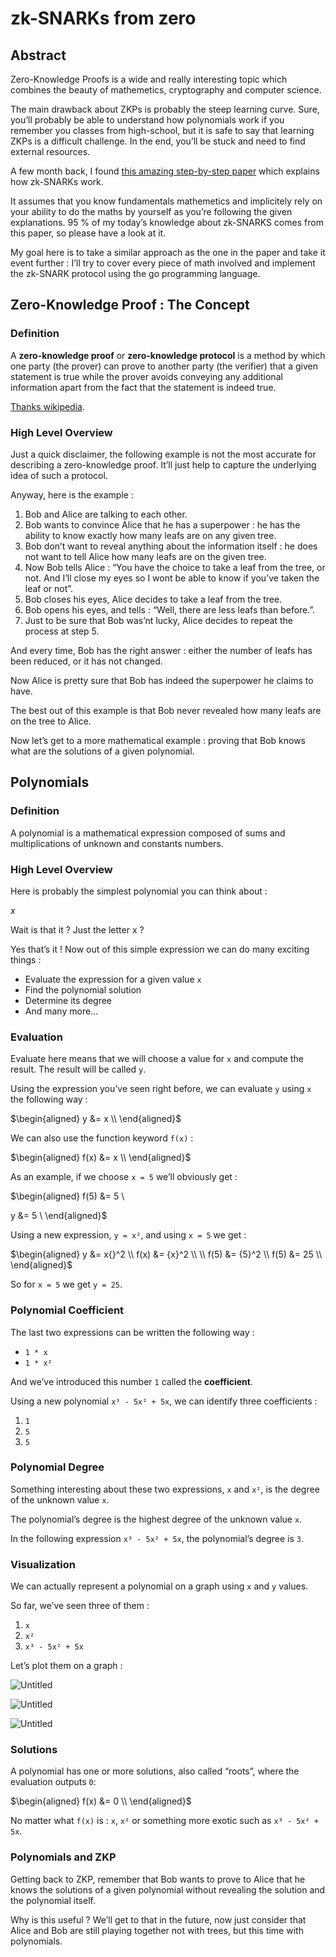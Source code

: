 # zk-SNARKs from zero

## Abstract

Zero-Knowledge Proofs is a wide and really interesting topic which combines the beauty of mathemetics, cryptography and computer science.

The main drawback about ZKPs is probably the steep learning curve. Sure, you’ll probably be able to understand how polynomials work if you remember you classes from high-school, but it is safe to say that learning ZKPs is a difficult challenge. In the end, you’ll be stuck and need to find external resources.

A few month back, I found [this amazing step-by-step paper](https://arxiv.org/abs/1906.07221) which explains how zk-SNARKs work.

It assumes that you know fundamentals mathemetics and implicitely rely on your ability to do the maths by yourself as you’re following the given explanations. 95 % of my today’s knowledge about zk-SNARKS comes from this paper, so please have a look at it.

My goal here is to take a similar approach as the one in the paper and take it event further : I’ll try to cover every piece of math involved and implement the zk-SNARK protocol using the go programming language.

## Zero-Knowledge Proof : The Concept

### Definition

A **zero-knowledge proof** or **zero-knowledge protocol** is a method by which one party (the prover) can prove to another party (the verifier) that a given statement is true while the prover avoids conveying any additional information apart from the fact that the statement is indeed true.

[Thanks wikipedia](https://en.wikipedia.org/wiki/Zero-knowledge_proof).

### High Level Overview

Just a quick disclaimer, the following example is not the most accurate for describing a zero-knowledge proof. It’ll just help to capture the underlying idea of such a protocol.

Anyway, here is the example :

1. Bob and Alice are talking to each other.
2. Bob wants to convince Alice that he has a superpower : he has the ability to know exactly how many leafs are on any given tree.
3. Bob don’t want to reveal anything about the information itself : he does not want to tell Alice how many leafs are on the given tree.
4. Now Bob tells Alice : “You have the choice to take a leaf from the tree, or not. And I’ll close my eyes so I wont be able to know if you’ve taken the leaf or not”.
5. Bob closes his eyes, Alice decides to take a leaf from the tree.
6. Bob opens his eyes, and tells : “Well, there are less leafs than before.”.
7. Just to be sure that Bob was’nt lucky, Alice decides to repeat the process at step 5.

And every time, Bob has the right answer : either the number of leafs has been reduced, or it has not changed.

Now Alice is pretty sure that Bob has indeed the superpower he claims to have.

The best out of this example is that Bob never revealed how many leafs are on the tree to Alice.

Now let’s get to a more mathematical example : proving that Bob knows what are the solutions of a given polynomial.

## Polynomials

### Definition

A polynomial is a mathematical expression composed of sums and multiplications of unknown and constants numbers.

### High Level Overview

Here is probably the simplest polynomial you can think about :

$x$

Wait is that it ? Just the letter x ?

Yes that’s it ! Now out of this simple expression we can do many exciting things :

- Evaluate the expression for a given value `x`
- Find the polynomial solution
- Determine its degree
- And many more…

### Evaluation

Evaluate here means that we will choose a value for `x` and compute the result. The result will be called `y`.

Using the expression you’ve seen right before, we can evaluate `y` using `x` the following way :

$\begin{aligned}
y &= x \\
\end{aligned}$

We can also use the function keyword `f(x)` :

$\begin{aligned}
f(x) &= x \\
\end{aligned}$

As an example, if we choose `x = 5` we’ll obviously get :

$\begin{aligned}
f(5) &= 5 \\

y &= 5 \\
\end{aligned}$

Using a new expression, `y = x²`, and using `x = 5` we get :

$\begin{aligned}
y &= x{}^2 \\
f(x) &= {x}^2 \\
\\
f(5) &= {5}^2 \\
f(5) &= 25 \\
\end{aligned}$

So for `x = 5` we get `y = 25`.

### Polynomial Coefficient

The last two expressions can be written the following way :

- `1 * x`
- `1 * x²`

And we’ve introduced this number `1` called the **coefficient**.

Using a new polynomial `x³ - 5x² + 5x`, we can identify three coefficients :

1. `1`
2. `5`
3. `5`

### Polynomial Degree

Something interesting about these two expressions, `x` and `x²`, is the degree of the unknown value `x`.

The polynomial’s degree is the highest degree of the unknown value `x`.

In the following expression `x³ - 5x² + 5x`, the polynomial’s degree is `3`.

### Visualization

We can actually represent a polynomial on a graph using `x` and `y` values.

So far, we’ve seen three of them :

1. `x`
2. `x²`
3. `x³ - 5x² + 5x`

Let’s plot them on a graph :

![Untitled](zk-SNARKs%20from%20zero%200fea8c83882f41d4baf7906d3625c201/Untitled.png)

![Untitled](zk-SNARKs%20from%20zero%200fea8c83882f41d4baf7906d3625c201/Untitled%201.png)

![Untitled](zk-SNARKs%20from%20zero%200fea8c83882f41d4baf7906d3625c201/Untitled%202.png)

### Solutions

A polynomial has one or more solutions, also called “roots”, where the evaluation outputs `0`:

$\begin{aligned}
f(x) &= 0 \\
\end{aligned}$

No matter what `f(x)` is : `x`, `x²` or something more exotic such as `x³ - 5x² + 5x`.

### Polynomials and ZKP

Getting back to ZKP, remember that Bob wants to prove to Alice that he knows the solutions of a given polynomial without revealing the solution and the polynomial itself.

Why is this useful ? We’ll get to that in the future, now just consider that Alice and Bob are still playing together not with trees, but this time with polynomials.
